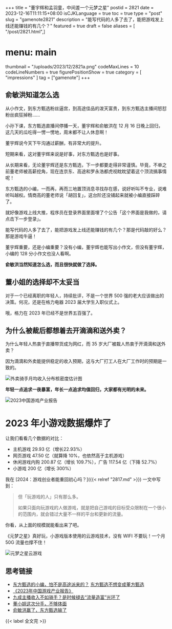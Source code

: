 +++
title = "董宇辉和孟羽童，中间差一个元梦之星"
postid = 2821
date = 2023-12-16T11:11:15+08:00
isCJKLanguage = true
toc = true
type = "post"
slug = "gamenote2821"
description = "能写代码的人多了去了，能把游戏发上线还能赚钱的有几个？"
featured = true
draft = false
aliases = [ "/post/2821.html",]
# menu: main
thumbnail = "/uploads/2023/12/2821a.png"
codeMaxLines = 10
codeLineNumbers = true
figurePositionShow = true
category = [ "impressions" ]
tag = ["gamenote"]
+++

## 俞敏洪知道怎么选

从小作文，到东方甄选粉丝逼宫，到高途佳品的泼天富贵，到东方甄选主播间怒怼粉丝疯狂掉粉…… <!--more-->

小孙下课，东方甄选直播间停播一天，董宇辉和俞敏洪在 12 月 16 日晚上回归，这几天的瓜吃得一愣一愣地，周末都不让人休息啊！

董宇辉说今天下午沟通过薪酬，有非常大的提升。

短期来看，这对董宇辉来说是好事，对东方甄选也是好事。

从长期来看，无论董宇辉还是东方甄选，下一步都要走得非常谨慎。毕竟，不单之前董老师被高薪挖角，现在连京东、高途和罗永浩都虎视眈眈望着这个顶流搞事情呢！

东方甄选的小编，一而再，再而三地置顶消息寻找存在感，说好听叫不专业，说难听叫越权。情商高的董老师说「胡回复」，这台阶还没铺起来就被小编直接踩碎了。

就好像游戏上线大推，程序员在登录界面里面埋了个公告「这个界面是我做的，请点击下一步登录」。

能写代码的人多了去了，能把游戏发上线还能赚钱的有几个？那是代码敲的好么？那是游戏牛逼！

董宇辉重要，还是小编重要？没有小编，董宇辉也能写出小作文，但没有董宇辉，小编的 128 分小作文也没人看啊。

**俞敏洪当然知道怎么选，而且很快就做了选择。**

## 董小姐的选择却不太妥当

对于一个已经离职的年轻人，持续批评，不是一个世界 500 强的老大应该做出的决策。何况，还是在格力电器 2023 届大学生入职仪式上。

哦，格力在 2023 年已经不是世界五百强了。

## 为什么被裁后都想着去开滴滴和送外卖？

为什么年轻人热衷于直播带货成为网红，而 35 岁大厂被裁人热衷于开滴滴和送外卖？

因为滴滴和外卖能提供稳定的收入预期，这与大厂打工人在大厂工作时的预期是一致的。

![外卖骑手月均收入分布核密度估计图](/uploads/2023/12/2821a.png)

**年轻一点追求一夜暴富，年长一点追求均值回归，大家都有光明的未来。**

![2023中国游戏产业报告](/uploads/2023/12/2821b.png)

# 2023 年小游戏数据爆炸了

让我们看看几个数据的对比：

- 主机游戏 29.93 亿（增长22.93%）
- 网页游戏 47.50 亿（就算降 10%，也依然高于主机游戏）
- 休闲游戏内购 200.87 亿（增长 109.7%），广告 117.54 亿（下降 52.7%）
- 小游戏 200 亿（增长 300%）

我在 [2024：游戏创业者能重回初心吗？]({{< relref "2817.md" >}}) 一文中写到：

> 但「玩游戏的人」只有那么多。
>
> 如果只面向玩游戏的人做游戏，就是把自己游戏的目标受众限制在一个很小的范围内，就会错过大量不一样的平台和更新的流量。

你看，从上面的规模就能看出来了吧。

《元梦之星》真好玩，小游戏版本使用的云游戏技术，没有 WIFI 不要玩！一个月 50G 流量也撑不住！

![元梦之星云游戏](/uploads/2023/12/2821c.png)

## 思考链接

- [东方甄选的小编，怕不是高途派来的？](https://mp.weixin.qq.com/s/leoB1KnhH39-DFkK-TjLHA)
[东方甄选不想变成董方甄选](https://mp.weixin.qq.com/s/B5QbR8WEjS8-1jhbtCFFfw)
- [《2023年中国游戏产业报告》](https://mp.weixin.qq.com/s/EB9-IaHNy3G5qitswnFzPQ)
- [九成主播收入不如骑手？是时候褪去“流量造富”光环了](https://mp.weixin.qq.com/s/RYcW7cw-0QWb7rf-oiCmWQ)
- [董小姐这次分手，不够体面](https://mp.weixin.qq.com/s/SD4x_q_jNlgzEIuzLVNmGA)
- [俞敏洪赢了，东方甄选输了](https://mp.weixin.qq.com/s/VOaJx28IXqomLIPZN7MFRg)

{{< label 全文完 >}}